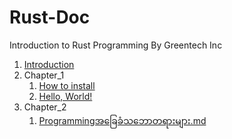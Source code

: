 # Rust-Doc

Introduction to Rust Programming By Greentech Inc

1. [Introduction](./Introduction/introduction.md)
2. Chapter_1
    1. [How to install](./CH01/part_01_installation.md)
    2. [Hello, World!](./CH01/part_02_hello.md)
3. Chapter_2
    1. [Programmingအခြေခံသဘောတရားများ.md](./CH02/Programmingအခြေခံသဘောတရားများ.md)
